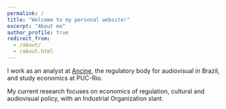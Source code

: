 ```yaml
---
permalink: /
title: "Welcome to my personal website!"
excerpt: "About me"
author_profile: true
redirect_from: 
  - /about/
  - /about.html
---
```



I work as an analyst at [Ancine](https://www.gov.br/ancine/pt-br), the regulatory body for audiovisual in Brazil, and study economics at PUC-Rio.

My current research focuses on economics of regulation, cultural and audiovisual policy, with an Industrial Organization slant.
